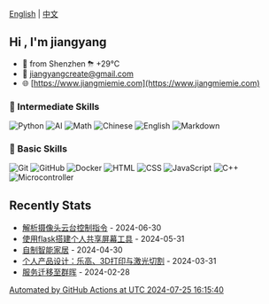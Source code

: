 [English](README.md) | [中文](README_zh.md)

## Hi , I'm jiangyang

- 🐼 from Shenzhen  ⛈   +29°C
- 📧 [jiangyangcreate@gmail.com](mailto:jiangyangcreate@gmail.com)
- 🌐 [https://www.jiangmiemie.com](https://www.jiangmiemie.com)

### 🔨 Intermediate Skills

![Python](https://img.shields.io/badge/-Python-333333?style=flat&logo=python)
![AI](https://img.shields.io/badge/-AI-333333?style=flat-square&logo=ai)
![Math](https://img.shields.io/badge/-Math-333333?style=flat-square&logo=mathworks)
![Chinese](https://img.shields.io/badge/-Chinese-333333?style=flat-square&logo=chinese)
![English](https://img.shields.io/badge/-English-333333?style=flat-square&logo=english)
![Markdown](https://img.shields.io/badge/-Markdown-333333?style=flat&logo=markdown)

### 🔨 Basic Skills

![Git](https://img.shields.io/badge/-Git-333333?style=flat-square&logo=git)
![GitHub](https://img.shields.io/badge/-GitHub-333333?style=flat-square&logo=github)
![Docker](https://img.shields.io/badge/-Docker-333333?style=flat&logo=docker)
![HTML](https://img.shields.io/badge/-HTML-333333?style=flat&logo=html5)
![CSS](https://img.shields.io/badge/-CSS-333333?style=flat&logo=css3)
![JavaScript](https://img.shields.io/badge/-JavaScript-333333?style=flat&logo=javascript)
![C++](https://img.shields.io/badge/C++-00599C?style=flat&logo=c%2B%2B)
![Microcontroller](https://img.shields.io/badge/Microcontroller-00599C?style=flat&logo=Microcontroller)

## Recently Stats

* <a href='https://jiangmiemie.com/blog/2024/6/30/' target='_blank'>解析摄像头云台控制指令</a> - 2024-06-30
* <a href='https://jiangmiemie.com/blog/2024/5/31/' target='_blank'>使用flask搭建个人共享屏幕工具</a> - 2024-05-31
* <a href='https://jiangmiemie.com/blog/2024/4/30/' target='_blank'>自制智能家居</a> - 2024-04-30
* <a href='https://jiangmiemie.com/blog/2024/3/31/' target='_blank'>个人产品设计：乐高、3D打印与激光切割</a> - 2024-03-31
* <a href='https://jiangmiemie.com/blog/2024/2/28/' target='_blank'>服务迁移至群晖</a> - 2024-02-28

[Automated by GitHub Actions at UTC 2024-07-25 16:15:40](build_readme.py)